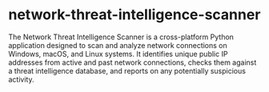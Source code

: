 # network-threat-intelligence-scanner
The Network Threat Intelligence Scanner is a cross-platform Python application designed to scan and analyze network connections on Windows, macOS, and Linux systems. It identifies unique public IP addresses from active and past network connections, checks them against a threat intelligence database, and reports on any potentially suspicious activity.
